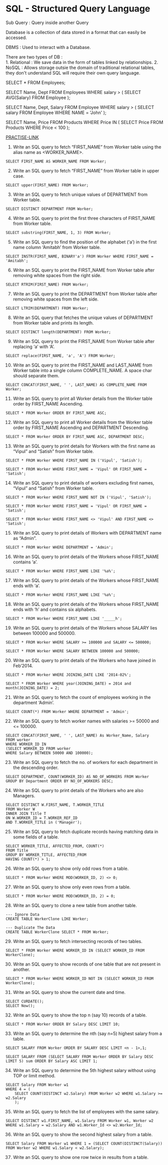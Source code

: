 # SQL - Structured Query Language

Sub Query : Query inside another Query

Database is a collection of data stored in a format that can easily be accessed.

DBMS : Used to interact with a Database.

There are two types of DB :  
    1. Relational   : We save data in the form of tables linked by relationships.
    2. NoSQL        : Allows storage outsie the domain of traditional relational tables, they don't understand SQL will require their own query language.

SELECT * FROM Employees;

SELECT Name, Dept FROM Employees WHERE salary > (
    SELECT AVG(Salary) FROM Employee
);

SELECT Name, Dept, Salary FROM Employee WHERE salary > (
    SELECT salary FROM Employee WHERE NAME = 'John'
);

SELECT Name, Price FROM Products WHERE Price IN (
    SELECT Price FROM Products WHERE Price < 100
);

[PRACTISE-LINK](https://www.techbeamers.com/sql-query-questions-answers-for-practice/)

1. Write an SQL query to fetch “FIRST_NAME” from Worker table using the alias name as <WORKER_NAME>.

```
SELECT FIRST_NAME AS WORKER_NAME FROM Worker;
```

2. Write an SQL query to fetch “FIRST_NAME” from Worker table in upper case.

```
SELECT upper(FIRST_NAME) FROM Worker;
```

3. Write an SQL query to fetch unique values of DEPARTMENT from Worker table.

```
SELECT DISTINCT DEPARTMENT FROM Worker;
```

4. Write an SQL query to print the first three characters of  FIRST_NAME from Worker table.

```
SELECT substring(FIRST_NAME, 1, 3) FROM Worker;
```

5. Write an SQL query to find the position of the alphabet (‘a’) in the first name column ‘Amitabh’ from Worker table.

```
SELECT INSTR(FIRST_NAME, BINARY'a') FROM Worker WHERE FIRST_NAME = 'Amitabh';
```

6. Write an SQL query to print the FIRST_NAME from Worker table after removing white spaces from the right side.

```
SELECT RTRIM(FIRST_NAME) FROM Worker;
```

7. Write an SQL query to print the DEPARTMENT from Worker table after removing white spaces from the left side.

```
SELECT LTRIM(DEPARTMENT) FROM Worker;
```

8. Write an SQL query that fetches the unique values of DEPARTMENT from Worker table and prints its length.

```
SELECT DISTINCT length(DEPARTMENT) FROM Worker;
```

9. Write an SQL query to print the FIRST_NAME from Worker table after replacing ‘a’ with ‘A’.

```
SELECT replace(FIRST_NAME, 'a', 'A') FROM Worker;
```

10. Write an SQL query to print the FIRST_NAME and LAST_NAME from Worker table into a single column COMPLETE_NAME. A space char should separate them.

```
SELECT CONCAT(FIRST_NAME, ' ', LAST_NAME) AS COMPLETE_NAME FROM Worker;
```

11. Write an SQL query to print all Worker details from the Worker table order by FIRST_NAME Ascending.

```
SELECT * FROM Worker ORDER BY FIRST_NAME ASC;
```

12. Write an SQL query to print all Worker details from the Worker table order by FIRST_NAME Ascending and DEPARTMENT Descending.

```
SELECT * FROM Worker ORDER BY FIRST_NAME ASC, DEPARTMENT DESC;
```

13. Write an SQL query to print details for Workers with the first name as “Vipul” and “Satish” from Worker table.

```
SELECT * FROM Worker WHERE FIRST_NAME IN ('Vipul', 'Satish');

SELECT * FROM Worker WHERE FIRST_NAME = 'Vipul' OR FIRST_NAME = 'Satish';
```

14. Write an SQL query to print details of workers excluding first names, “Vipul” and “Satish” from Worker table.

```
SELECT * FROM Worker WHERE FIRST_NAME NOT IN ('Vipul', 'Satish');

SELECT * FROM Worker WHERE FIRST_NAME = 'Vipul' OR FIRST_NAME = 'Satish';

SELECT * FROM Worker WHERE FIRST_NAME <> 'Vipul' AND FIRST_NAME <> 'Satish';
```

15. Write an SQL query to print details of Workers with DEPARTMENT name as “Admin”.

```
SELECT * FROM Worker WHERE DEPARTMENT = 'Admin';
```

16. Write an SQL query to print details of the Workers whose FIRST_NAME contains ‘a’.

```
SELECT * FROM Worker WHERE FIRST_NAME LIKE '%a%';
```

17. Write an SQL query to print details of the Workers whose FIRST_NAME ends with ‘a’.

```
SELECT * FROM Worker WHERE FIRST_NAME LIKE '%a%';
```

18. Write an SQL query to print details of the Workers whose FIRST_NAME ends with ‘h’ and contains six alphabets.

```
SELECT * FROM Worker WHERE FIRST_NAME LIKE '_____h';
```

19. Write an SQL query to print details of the Workers whose SALARY lies between 100000 and 500000.

```
SELECT * FROM Worker WHERE SALARY >= 100000 and SALARY <= 500000;

SELECT * FROM Worker WHERE SALARY BETWEEN 100000 and 500000;
```

20. Write an SQL query to print details of the Workers who have joined in Feb’2014.

```
SELECT * FROM Worker WHERE JOINING_DATE LIKE '2014-02%';

SELECT * FROM Worker WHERE year(JOINING_DATE) = 2014 and month(JOINING_DATE) = 2;
```

21. Write an SQL query to fetch the count of employees working in the department ‘Admin’.

```
SELECT COUNT(*) FROM Worker WHERE DEPARTMENT = 'Admin';
```

22. Write an SQL query to fetch worker names with salaries >= 50000 and <= 100000.

```
SELECT CONCAT(FIRST_NAME, ' ', LAST_NAME) As Worker_Name, Salary
FROM worker 
WHERE WORKER_ID IN 
(SELECT WORKER_ID FROM worker 
WHERE Salary BETWEEN 50000 AND 100000);
```

23. Write an SQL query to fetch the no. of workers for each department in the descending order.

```
SELECT DEPARTMENT, COUNT(WORKER_ID) AS NO_OF_WORKERS FROM Worker
GROUP BY Department ORDER BY NO_OF_WORKERS DESC;
```

24. Write an SQL query to print details of the Workers who are also Managers.

```
SELECT DISTINCT W.FIRST_NAME, T.WORKER_TITLE
FROM Worker W
INNER JOIN Title T
ON W.WORKER_ID = T.WORKER_REF_ID
AND T.WORKER_TITLE in ('Manager');
```

25. Write an SQL query to fetch duplicate records having matching data in some fields of a table.

```
SELECT WORKER_TITLE, AFFECTED_FROM, COUNT(*)
FROM Title
GROUP BY WORKER_TITLE, AFFECTED_FROM
HAVING COUNT(*) > 1;
```

26. Write an SQL query to show only odd rows from a table.

```
SELECT * FROM Worker WHERE MOD(WORKER_ID, 2) <> 0;
```

27. Write an SQL query to show only even rows from a table.

```
SELECT * FROM Worker WHERE MOD(WORKER_ID, 2) = 0;
```

28. Write an SQL query to clone a new table from another table.

```
--- Ignore Data
CREATE TABLE WorkerClone LIKE Worker;

--- Duplicate The Data
CREATE TABLE WorkerClone SELECT * FROM Worker;
```

29. Write an SQL query to fetch intersecting records of two tables.

```
SELECT * FROM Worker WHERE WORKER_ID IN (SELECT WORKER_ID FROM WorkerClone);
```

30. Write an SQL query to show records of one table that are not present in another.

```
SELECT * FROM Worker WHERE WORKER_ID NOT IN (SELECT WORKER_ID FROM WorkerClone);
```

31. Write an SQL query to show the current date and time.

```
SELECT CURDATE();
SELECT Now();
```

32. Write an SQL query to show the top n (say 10) records of a table.

```
SELECT * FROM Worker ORDER BY Salary DESC LIMIT 10;
```

33. Write an SQL query to determine the nth (say n=5) highest salary from a table.

```
SELECT SALARY FROM Worker ORDER BY SALARY DESC LIMIT <n - 1>,1;

SELECT SALARY FROM (SELECT SALARY FROM Worker ORDER BY Salary DESC LIMIT 5) sum ORDER BY Salary ASC LIMIT 1;
```

34. Write an SQL query to determine the 5th highest salary without using TOP or limit method.

```
SELECT Salary FROM Worker w1
WHERE 4 = (
    SELECT COUNT(DISTINCT w2.Salary) FROM Worker w2 WHERE w1.Salary >= w2.Salary
    );
```

35. Write an SQL query to fetch the list of employees with the same salary.

```
SELECT DISTINCT w1.FIRST_NAME, w1.Salary FROM Worker w1, Worker w2 WHERE w1.Salary = w2.Salary AND w1.Worker_Id <> w2.Worker_Id;
```

36. Write an SQL query to show the second highest salary from a table.

```
SELECT Salary FROM Worker w1 WHERE 1 = (SELECT COUNT(DISTINCT(Salary)) FROM Worker w2 WHERE w1.Salary < w2.Salary);
```

37. Write an SQL query to show one row twice in results from a table.

